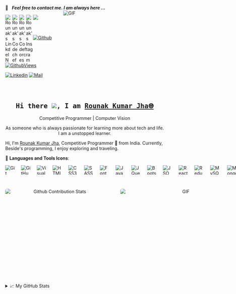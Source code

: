 📩 &nbsp; ***Feel free to contact me. I am always here ...***
<img align='right' alt="GIF" width="320px" height="200px" src="https://miro.medium.com/max/875/1*Urc28sbnORGOW5oyohQ06g.gif" />
<p align='centre'>
<a href="https://www.linkedin.com/in/rounak-kumar-jha-37897b166/">
  <img align="left" alt="Rounak's LinkdeIN" width="22px" src="https://cdn.jsdelivr.net/npm/simple-icons@v3/icons/linkedin.svg" />
</a>

<a href="https://www.codechef.com/users/highflyer_">
  <img align="left" alt="Rounak's Codechef" width="22px" src="https://cdn.jsdelivr.net/npm/simple-icons@3.6.1/icons/codechef.svg" />
</a>

<a href="https://codeforces.com/profile/prerit2001">
  <img align="left" alt="Rounak's Codeforces" width="22px" src="https://cdn.jsdelivr.net/npm/simple-icons@3.6.1/icons/codeforces.svg" />
</a>

<a href="https://www.instagram.com/rounak_._/">
  <img align="left" alt="Rounak's Instagram" width="22px" src="https://cdn.jsdelivr.net/npm/simple-icons@v3/icons/instagram.svg" />
</a> 

![](https://visitor-badge.glitch.me/badge?page_id=Rounakkumar795.Rounakkumar795)

</p>
<br>

[![Github](https://img.shields.io/github/followers/prerit2001?label=Follow&style=social)](https://github.com/Rounakkumar795)
[![GithubViews](https://api.freemotion-llc.com/api/github/v1/profile-views?username=prerit2001)](https://github.com/Rounakkumar795)



[![Linkedin](https://img.shields.io/badge/LinkedIn-Prerit%20Kumar%20Jha-blue?logo=Linkedin&logoColor=blue&labelColor=black)](https://www.linkedin.com/in/rounak-kumar-jha-37897b166/)
[![Mail](https://img.shields.io/badge/gmail-rounakkumar795@gmail.com-blue?logo=Gmail&logoColor=blue&labelColor=black)](mailto:rounakkumar795@gmail.com)



<br>
<br>

<h2 align='center'><samp><strong>Hi there <img src="https://media.giphy.com/media/hvRJCLFzcasrR4ia7z/giphy.gif" width="25px">, I am <a href="https://github.com/prerit2001" target="_blank">Rounak Kumar Jha🌐</a></strong></samp></h2>
<p align='center'>Competitive Programmer | Computer Vision </p>

<p align='center'>  As someone who is always passionate for learning more about tech and life. I am a unstopped learner.</p>


Hi, I'm [Rounak Kumar Jha](https://github.com/Rounakkumar795), Competitive Programmer 🚀 from India. Currently, Beside's programming, I enjoy exploring and traveling.


💬 **Languages and Tools Icons**:
<p style="display: flex; justify-contect: space-between;">
<img style="margin-right: 20px" alt="Git" width="30px" height="30px" src="https://cdn.worldvectorlogo.com/logos/git-icon.svg" />
<img style="margin-right: 20px" alt="GitHub" width="30px" height="30px" src="https://cdn.worldvectorlogo.com/logos/github-1.svg" />
<img style="margin-right: 20px" alt="Visual Studio Code" width="30px" height="30px" src="https://cdn.worldvectorlogo.com/logos/visual-studio-code-1.svg" />
<img style="margin-right: 20px" alt="HTML5" width="30px" height="30px" src="https://cdn.worldvectorlogo.com/logos/html5.svg" />
<img style="margin-right: 20px" alt="CSS3" width="30px" height="30px" src="https://cdn.worldvectorlogo.com/logos/css-5.svg" />
<img style="margin-right: 20px" alt="SASS" width="30px" height="30px" src="https://cdn.worldvectorlogo.com/logos/sass-1.svg" />
<img style="margin-right: 20px" alt="FontAwesome" width="30px" height="30px" src="https://cdn.worldvectorlogo.com/logos/fontawesome-1.svg" />
<img style="margin-right: 20px" alt="JavaScript" width="30px" height="30px" src="https://cdn.worldvectorlogo.com/logos/javascript.svg" />
<img style="margin-right: 20px" alt="JQuery" width="30px" height="30px" src="https://cdn3.iconfinder.com/data/icons/popular-services-brands/512/jquery-512.png" />
<img style="margin-right: 20px" alt="Bootstrap" width="30px" height="30px" src="https://cdn.worldvectorlogo.com/logos/bootstrap-4.svg" />
<img style="margin-right: 20px" alt="JSON" width="30px" height="30px" src="https://cdn.worldvectorlogo.com/logos/json.svg" />
<img style="margin-right: 20px" alt="React.js" width="30px" height="30px" src="https://www.vectorlogo.zone/logos/reactjs/reactjs-icon.svg" />
<img style="margin-right: 20px" alt="Redux" width="30px" height="30px" src="https://cdn.worldvectorlogo.com/logos/redux.svg" />
<img style="margin-right: 20px" alt="MySQL" width="34px" height="30px" src="https://cdn.worldvectorlogo.com/logos/mysql-7.svg" />
<img style="margin-right: 20px" alt="MongoDB" width="34px" height="30px" src="https://developer.asustor.com/uploadIcons/0020_999_1579584903_MongoDB_256.png" />
<img style="margin-right: 20px" alt="NPM" width="30px" height="30px" src="https://cdn.freebiesupply.com/logos/thumbs/2x/npm-logo.png" />
<img style="margin-right: 20px" alt="SwaggerHub" width="30px" height="30px" src="https://miro.medium.com/max/720/0*ouOwqU23IiOAJf5v.jpg" />
<img style="margin-right: 20px" alt="Github Pages" width="30px" height="30px" src="https://techcrunch.com/wp-content/uploads/2010/07/github-logo.png?w=512" />
<img style="margin-right: 20px" alt="Heroku" width="30px" height="30px" src="https://cdn.iconscout.com/icon/free/png-512/heroku-5-569467.png" />
<img style="margin-right: 20px" alt="Netlify" width="30px" height="30px" src="https://seeklogo.com/images/N/netlify-logo-758722CDF4-seeklogo.com.png" />
<img style="margin-right: 20px" alt="Firebase" width="30px" height="30px" src="https://raw.githubusercontent.com/github/explore/80688e429a7d4ef2fca1e82350fe8e3517d3494d/topics/firebase/firebase.png" />
<img style="margin-right: 20px" alt="Java" width="30px" height="30px" src="https://cdn.jsdelivr.net/npm/simple-icons@3.6.1/icons/java.svg" />
<img style="margin-right: 20px" alt="Android" width="30px" height="30px" src="https://cdn.jsdelivr.net/npm/simple-icons@3.6.1/icons/android.svg" />
</p>
<br>

  
<p align='center' style="display: flex; justify-contect: space-between;">
<img style="border-radius: 5px;" alt="Github Contribution Stats" width="330px" height="240px" src="https://github-contribution-stats.vercel.app/api/?username=Rounakkumar795" />
<img style="border-radius: 5px; margin: 0 0 5px 35px;" alt="GIF" src="https://github.com/abhisheknaiidu/abhisheknaiidu/blob/master/code.gif?raw=true" width="400" height="280" />
</p> 

<p align='center'>
  <details>
<summary>📈 My GitHub Stats</summary>

<p align="center"> <img src="https://github-readme-stats.vercel.app/api?username=prerit2001&show_icons=true&theme=gotham" alt="Rounakkumar795" />

</details>
</p>
